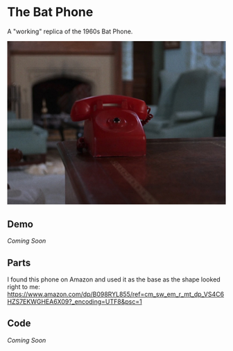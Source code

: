 # The Bat Phone

A "working" replica of the 1960s Bat Phone.

[![The Bat Phone](/images/batphone.jpg)](https://www.youtube.com/watch?v=pNO0ECHTP5A)

## Demo

_Coming Soon_

## Parts

I found this phone on Amazon and used it as the base as the shape looked right to me: https://www.amazon.com/dp/B098RYL855/ref=cm_sw_em_r_mt_dp_VS4C6HZS7EKWGHEA6X09?_encoding=UTF8&psc=1

## Code

_Coming Soon_
